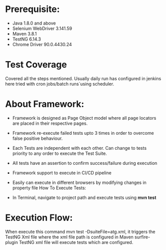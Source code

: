 # Prerequisite:

* Java 1.8.0 and above
* Selenium WebDriver 3.141.59
* Maven 3.8.1
* TestNG 6.14.3
* Chrome Driver 90.0.4430.24

# Test Coverage
Covered all the steps mentioned. Usually daily run has configured in jenkins here tried with cron jobs/batch runs´using scheduler.

# About Framework:

* Framework is designed as Page Object model where all page locators are placed in their respective pages.
* Framework re-execute failed tests upto 3 times in order to overcome false positive behaviour.
* Each Tests are independent with each other. Can change to tests priority to any order to execute the Test Suite.
* All tests have an assertion to confirm success/failure during execution
* Framework support to execute in CI/CD pipeline
* Easily can execute in different browsers by modifying changes in property file
How To Execute Tests:

* In Terminal, navigate to project path and execute tests using **mvn test**

# Execution Flow:

When execute this command mvn test -DsuiteFile=atg.xml, it triggers the TestNG Xml file where the xml file path is configured in Maven surfire-plugin
TestNG xml file will execute tests which are configured.